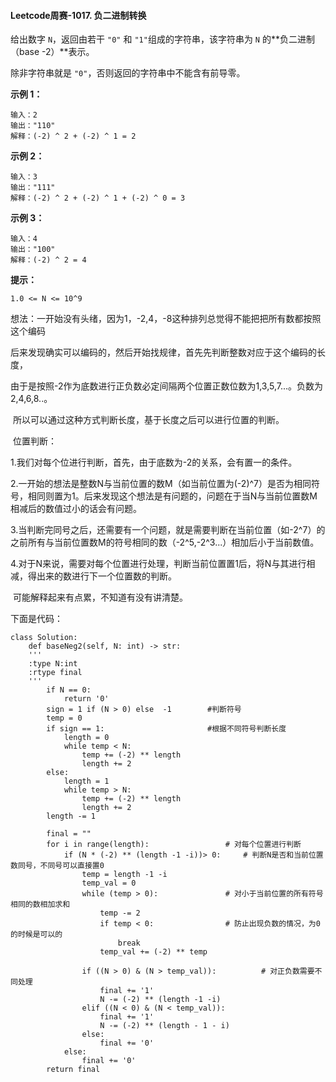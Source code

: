 #### Leetcode周赛-1017. 负二进制转换

给出数字 `N`，返回由若干 `"0"` 和 `"1"`组成的字符串，该字符串为 `N` 的**负二进制（base -2）**表示。

除非字符串就是 `"0"`，否则返回的字符串中不能含有前导零。

**示例 1：**

```
输入：2
输出："110"
解释：(-2) ^ 2 + (-2) ^ 1 = 2
```

**示例 2：**

```
输入：3
输出："111"
解释：(-2) ^ 2 + (-2) ^ 1 + (-2) ^ 0 = 3
```

**示例 3：**

```
输入：4
输出："100"
解释：(-2) ^ 2 = 4
```

**提示：**

```
1.0 <= N <= 10^9
```

​	想法：一开始没有头绪，因为1，-2,4，-8这种排列总觉得不能把把所有数都按照这个编码

​	后来发现确实可以编码的，然后开始找规律，首先先判断整数对应于这个编码的长度，

​	由于是按照-2作为底数进行正负数必定间隔两个位置正数位数为1,3,5,7...。负数为2,4,6,8..。

​	所以可以通过这种方式判断长度，基于长度之后可以进行位置的判断。

​	位置判断：

​		1.我们对每个位进行判断，首先，由于底数为-2的关系，会有置一的条件。

​		2.一开始的想法是整数N与当前位置的数M（如当前位置为(-2)^7）是否为相同符号，相同则置为1。后来发现这个想法是有问题的，问题在于当N与当前位置数M相减后的数值过小的话会有问题。	

​		3.当判断完同号之后，还需要有一个问题，就是需要判断在当前位置（如-2^7）的之前所有与当前位置数M的符号相同的数（-2^5,-2^3...）相加后小于当前数值。

​		4.对于N来说，需要对每个位置进行处理，判断当前位置置1后，将N与其进行相减，得出来的数进行下一个位置数的判断。

​	可能解释起来有点累，不知道有没有讲清楚。

下面是代码：

```
class Solution:
    def baseNeg2(self, N: int) -> str:
    '''
    :type N:int
    :rtype final
    '''
        if N == 0:
            return '0'
        sign = 1 if (N > 0) else  -1		#判断符号
        temp = 0
        if sign == 1:						#根据不同符号判断长度
            length = 0
            while temp < N:
                temp += (-2) ** length
                length += 2
        else:
            length = 1
            while temp > N:
                temp += (-2) ** length
                length += 2
        length -= 1

        final = ""		
        for i in range(length):					# 对每个位置进行判断
            if (N * (-2) ** (length -1 -i))> 0:		# 判断N是否和当前位置数同号，不同号可以直接置0
                temp = length -1 -i
                temp_val = 0
                while (temp > 0):				# 对小于当前位置的所有符号相同的数相加求和
                    temp -= 2
                    if temp < 0:				# 防止出现负数的情况，为0的时候是可以的
                        break
                    temp_val += (-2) ** temp

                if ((N > 0) & (N > temp_val)):			# 对正负数需要不同处理
                    final += '1'
                    N -= (-2) ** (length -1 -i)
                elif ((N < 0) & (N < temp_val)):
                    final += '1'
                    N -= (-2) ** (length - 1 - i)
                else:
                    final += '0'
            else:
                final += '0'
        return final
```



